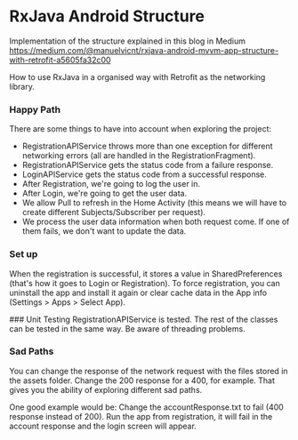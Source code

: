 # RxJava Android Structure

Implementation of the structure explained in this blog in Medium
https://medium.com/@manuelvicnt/rxjava-android-mvvm-app-structure-with-retrofit-a5605fa32c00

How to use RxJava in a organised way with Retrofit as the networking library.

### Happy Path
There are some things to have into account when exploring the project:
- RegistrationAPIService throws more than one exception for different networking errors (all are handled in the RegistrationFragment).
- RegistrationAPIService gets the status code from a failure response.
- LoginAPIService gets the status code from a successful response.
- After Registration, we're going to log the user in.
- After Login, we're going to get the user data.
- We allow Pull to refresh in the Home Activity (this means we will have to create different Subjects/Subscriber per request).
- We process the user data information when both request come. If one of them fails, we don't want to update the data.

### Set up
When the registration is successful, it stores a value in SharedPreferences (that's how it goes to Login or Registration). To force registration, you can uninstall the app and install it again or clear cache data in the App info (Settings > Apps > Select App).

### Unit Testing
RegistrationAPIService is tested. The rest of the classes can be tested in the same way. Be aware of threading problems.

### Sad Paths
You can change the response of the network request with the files stored in the assets folder. Change the 200 response for a 400, for example. That gives you the ability of exploring different sad paths.

One good example would be: Change the accountResponse.txt to fail (400 response instead of 200). Run the app from registration, it will fail in the account response and the login screen will appear.
